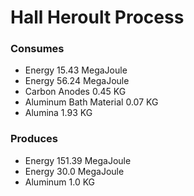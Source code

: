 # Hall Heroult Process

### Consumes

 - Energy 15.43 MegaJoule
 - Energy 56.24 MegaJoule
 - Carbon Anodes 0.45 KG
 - Aluminum Bath Material 0.07 KG
 - Alumina 1.93 KG


### Produces

 - Energy 151.39 MegaJoule
 - Energy 30.0 MegaJoule
 - Aluminum 1.0 KG
